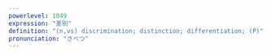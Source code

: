 ```yaml
---
powerlevel: 1049
expression: "差別"
definition: "(n,vs) discrimination; distinction; differentiation; (P)"
pronunciation: "さべつ"
---
```

